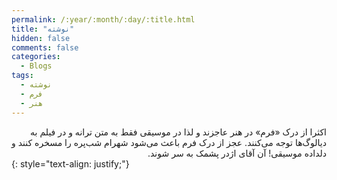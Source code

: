 ```yaml
---
permalink: /:year/:month/:day/:title.html
title: "نوشته"
hidden: false
comments: false
categories:
  - Blogs
tags:
  - نوشته
  - فرم
  - هنر
---
```


<div dir='rtl' align='right'>
اکثرا از درک «فرم» در هنر عاجزند و لذا در موسیقی فقط به متن ترانه و در فیلم به دیالوگ‌ها توجه می‌کنند. عجز از درک فرم باعث می‌شود شهرام شب‌پره را مسخره کنند و دلداده موسیقی! آن آقای اژدر پشمک به سر شوند.
</div>
{: style="text-align: justify;"}
